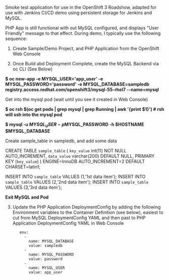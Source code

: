 Smoke test application for use in the OpenShift 3 Roadshow, adapted for use with Jenkins CI/CD demo using persistent storage for Jenkins and MySQL.

PHP App is still functional with out MySQL configured, and displays "User Friendly" message to that effect.  During demo, I typically use the following sequence:

1) Create Sample/Demo Project, and PHP Application from the OpenShift Web Console

2) Once Build abd Deployment Complete, create the MySQL Backend via oc CLI (See Below)

**$ oc new-app -e MYSQL_USER='app_user' -e MYSQL_PASSWORD='password' -e MYSQL_DATABASE=sampledb registry.access.redhat.com/openshift3/mysql-55-rhel7 --name=mysql**

Get into the mysql pod (wait until you see it created in Web Console)

**$ oc rsh $(oc get pods | grep mysql | grep Running | awk '{print $1}')    # rsh will ssh into the mysql pod**

**$ mysql -u $MYSQL_USER -p$MYSQL_PASSWORD -h $HOSTNAME $MYSQL_DATABASE**

Create sample_table in sampledb, and add some data

CREATE TABLE `sample_table` (
  `key_value` int(11) NOT NULL AUTO_INCREMENT,
  `data_value` varchar(200) DEFAULT NULL,
  PRIMARY KEY (`key_value`)
) ENGINE=InnoDB AUTO_INCREMENT=2 DEFAULT CHARSET=latin1;

INSERT INTO `sample_table` VALUES (1,'1st data item');
INSERT INTO `sample_table` VALUES (2,'2nd data item');
INSERT INTO `sample_table` VALUES (3,'3rd data item');

**Exit MySQL and Pod**

3) Update the PHP Application DeploymentConfig by adding the following Environment variables to the Container Definition (see below), easiest to cut from MySQL DeploymentConfig YAML and then past to PHP Application DeploymentConfig YAML in Web Console

          env:
            -
              name: MYSQL_DATABASE
              value: sampledb
            -
              name: MYSQL_PASSWORD
              value: password
            -
              name: MYSQL_USER
              value: app_user
